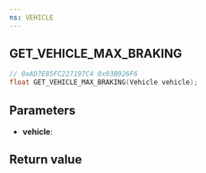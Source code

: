 ```yaml
---
ns: VEHICLE
---
```

## GET_VEHICLE_MAX_BRAKING

```c
// 0xAD7E85FC227197C4 0x03B926F6
float GET_VEHICLE_MAX_BRAKING(Vehicle vehicle);
```


## Parameters
* **vehicle**: 

## Return value
